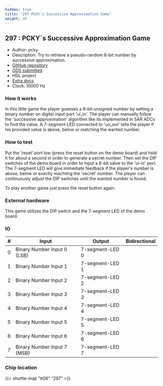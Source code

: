 ```yaml
---
hidden: true
title: "297 PCKY´s Successive Approximation Game"
weight: 26
---
```


## 297 : PCKY´s Successive Approximation Game

* Author: pcky
* Description: Try to retrieve a pseudo-random 8-bit number by successive approximation.
* [GitHub repository](https://github.com/pcky/tt06-wokwi)
* [GDS submitted](https://github.com/pcky/tt06-wokwi/actions/runs/8739672808)
* HDL project
* [Extra docs]()
* Clock: 10000 Hz

<!---

This file is used to generate your project datasheet. Please fill in the information below and delete any unused
sections.

You can also include images in this folder and reference them in the markdown. Each image must be less than
512 kb in size, and the combined size of all images must be less than 1 MB.
-->


### How it works

In this little game the player guesses a 8-bit unsigned number by setting a binary number on digital input port 'ui_in'. The player can manually follow the 'successive approximation' algorithm like its implemented in SAR ADCs to find the value. A 7-segment LED connected to 'uo_out' tells the player if his provided value is above, below or matching the wanted number.

### How to test

Put the 'reset' port low (press the reset button on the demo board) and hold it for about a second in order to generate a secret number. Then set the DIP switches of the demo board in order to input a 8-bit value to the 'ui-in' port. The 7-segment LED will give immediate feedback if the player's number is above, below or exactly machting the 'secret' number. The player can continuously adjust the DIP switches until the wanted number is found.

To play another game just press the reset button again.

### External hardware

This game utilizes the DIP switch and the 7-segment LED of the demo board.


### IO

| #             | Input    | Output   | Bidirectional   |
| ------------- | -------- | -------- | --------------- |
| 0 | Binary Number Input 0 (LSB)  | 7-segment-LED 0  |      |
| 1 | Binary Number Input 1  | 7-segment-LED 1  |      |
| 2 | Binary Number Input 2  | 7-segment-LED 2  |      |
| 3 | Binary Number Input 3  | 7-segment-LED 3  |      |
| 4 | Binary Number Input 4  | 7-segment-LED 4  |      |
| 5 | Binary Number Input 5  | 7-segment-LED 5  |      |
| 6 | Binary Number Input 6  | 7-segment-LED 6  |      |
| 7 | Binary Number Input 7 (MSB)  | 7-segment-LED 7  |      |


### Chip location

{{< shuttle-map "tt06" "297" >}}

